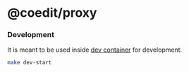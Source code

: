 # @coedit/proxy

### Development

It is meant to be used inside [dev container](./dev.dockerfile) for development.

```bash
make dev-start
```
